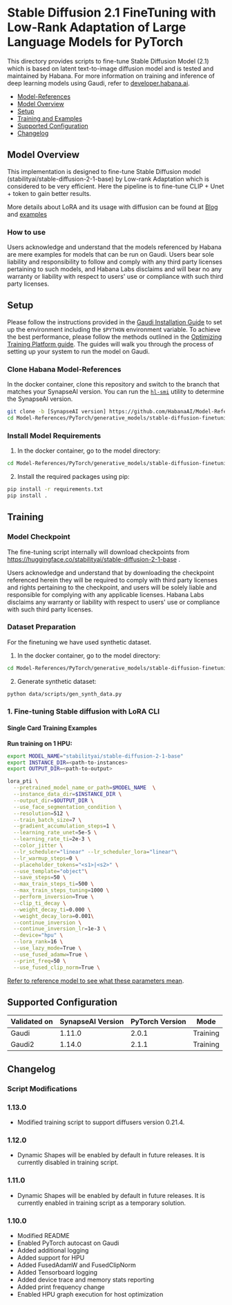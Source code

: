# Stable Diffusion 2.1 FineTuning with Low-Rank Adaptation of Large Language Models for PyTorch
This directory provides scripts to fine-tune Stable Diffusion Model (2.1) which is based on latent text-to-image diffusion model and is tested and maintained by Habana.
For more information on training and inference of deep learning models using Gaudi, refer to [developer.habana.ai](https://developer.habana.ai/resources/).

  - [Model-References](../../../README.md)
  - [Model Overview](#model-overview)
  - [Setup](#setup)
  - [Training and Examples](#training)
  - [Supported Configuration](#supported-configuration)
  - [Changelog](#changelog)

## Model Overview

This implementation is designed to fine-tune Stable Diffusion model (stabilityai/stable-diffusion-2-1-base) by Low-rank Adaptation which is considered to be very efficient. Here the pipeline is to fine-tune CLIP + Unet + token to gain better results.

  More details about LoRA and its usage with diffusion can be found at [Blog](https://huggingface.co/blog/lora) and [examples](https://github.com/huggingface/diffusers/tree/main/examples/text_to_image#training-with-lora)

### How to use
Users acknowledge and understand that the models referenced by Habana are mere examples for models that can be run on Gaudi.
Users bear sole liability and responsibility to follow and comply with any third party licenses pertaining to such models,
and Habana Labs disclaims and will bear no any warranty or liability with respect to users' use or compliance with such third party licenses.

## Setup
Please follow the instructions provided in the [Gaudi Installation Guide](https://docs.habana.ai/en/latest/Installation_Guide/index.html) to set up the environment including the `$PYTHON` environment variable. To achieve the best performance, please follow the methods outlined in the [Optimizing Training Platform guide](https://docs.habana.ai/en/latest/PyTorch/Model_Optimization_PyTorch/Optimization_in_Training_Platform.html).
The guides will walk you through the process of setting up your system to run the model on Gaudi.

### Clone Habana Model-References
In the docker container, clone this repository and switch to the branch that matches your SynapseAI version.
You can run the [`hl-smi`](https://docs.habana.ai/en/latest/System_Management_Tools_Guide/System_Management_Tools.html#hl-smi-utility-options) utility to determine the SynapseAI version.
```bash
git clone -b [SynapseAI version] https://github.com/HabanaAI/Model-References
cd Model-References/PyTorch/generative_models/stable-diffusion-finetuning
```
### Install Model Requirements
1. In the docker container, go to the model directory:
```bash
cd Model-References/PyTorch/generative_models/stable-diffusion-finetuning
```

2. Install the required packages using pip:
```bash
pip install -r requirements.txt
pip install .
```

## Training
### Model Checkpoint

The fine-tuning script internally will download checkpoints from https://huggingface.co/stabilityai/stable-diffusion-2-1-base .

Users acknowledge and understand that by downloading the checkpoint referenced herein they will be required to comply
with third party licenses and rights pertaining to the checkpoint, and users will be solely liable and responsible
for complying with any applicable licenses. Habana Labs disclaims any warranty or liability with respect to users' use
or compliance with such third party licenses.

### Dataset Preparation
For the finetuning we have used synthetic dataset.

1. In the docker container, go to the model directory:
```bash
cd Model-References/PyTorch/generative_models/stable-diffusion-finetuning
```

2. Generate synthetic dataset:
```bash
python data/scripts/gen_synth_data.py
```

### 1. Fine-tuning Stable diffusion with LoRA CLI

#### Single Card Training Examples
**Run training on 1 HPU:**

```bash
export MODEL_NAME="stabilityai/stable-diffusion-2-1-base"
export INSTANCE_DIR=<path-to-instances>
export OUTPUT_DIR=<path-to-output>

lora_pti \
  --pretrained_model_name_or_path=$MODEL_NAME  \
  --instance_data_dir=$INSTANCE_DIR \
  --output_dir=$OUTPUT_DIR \
  --use_face_segmentation_condition \
  --resolution=512 \
  --train_batch_size=7 \
  --gradient_accumulation_steps=1 \
  --learning_rate_unet=5e-5 \
  --learning_rate_ti=2e-3 \
  --color_jitter \
  --lr_scheduler="linear" --lr_scheduler_lora="linear"\
  --lr_warmup_steps=0 \
  --placeholder_tokens="<s1>|<s2>" \
  --use_template="object"\
  --save_steps=50 \
  --max_train_steps_ti=500 \
  --max_train_steps_tuning=1000 \
  --perform_inversion=True \
  --clip_ti_decay \
  --weight_decay_ti=0.000 \
  --weight_decay_lora=0.001\
  --continue_inversion \
  --continue_inversion_lr=1e-3 \
  --device="hpu" \
  --lora_rank=16 \
  --use_lazy_mode=True \
  --use_fused_adamw=True \
  --print_freq=50 \
  --use_fused_clip_norm=True \
```

[Refer to reference model to see what these parameters mean](https://github.com/cloneofsimo/lora/discussions/121).


## Supported Configuration
| Validated on  | SynapseAI Version | PyTorch Version | Mode |
|---------|-------------------|-----------------|------------|
| Gaudi   | 1.11.0             | 2.0.1          | Training |
| Gaudi2  | 1.14.0             | 2.1.1          | Training |

## Changelog

### Script Modifications
### 1.13.0
* Modified training script to support diffusers version 0.21.4.

### 1.12.0
* Dynamic Shapes will be enabled by default in future releases. It is currently disabled in training script.

### 1.11.0
* Dynamic Shapes will be enabled by default in future releases. It is currently enabled in training script as a temporary solution.

### 1.10.0
* Modified README
* Enabled PyTorch autocast on Gaudi
* Added additional logging
* Added support for HPU
* Added FusedAdamW and FusedClipNorm
* Added Tensorboard logging
* Added device trace and memory stats reporting
* Added print frequency change
* Enabled HPU graph execution for host optimization
